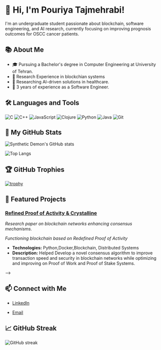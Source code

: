# 👋 Hi, I'm Pouriya Tajmehrabi!

I'm an undergraduate student passionate about blockchain, software engineering, and AI research, currently focusing on improving prognosis outcomes for OSCC cancer patients.

## 📚 About Me

- 🎓 Pursuing a Bachelor's degree in Computer Engineering at University of Tehran.
- 🔭 Research Experience in blockchian systems 
- 🔭 Researching AI-driven solutions in healthcare.
- 💼 3 years of experience as a Software Engineer.

## 🛠️ Languages and Tools

![C](https://img.shields.io/badge/C-00599C?style=for-the-badge&logo=c&logoColor=white)
![C++](https://img.shields.io/badge/C++-00599C?style=for-the-badge&logo=cplusplus&logoColor=white)
![JavaScript](https://img.shields.io/badge/JavaScript-F7DF1E?style=for-the-badge&logo=javascript&logoColor=black)
![Clojure](https://img.shields.io/badge/Clojure-5881D8?style=for-the-badge&logo=clojure&logoColor=white)
![Python](https://img.shields.io/badge/Python-3776AB?style=for-the-badge&logo=python&logoColor=white)
![Java](https://img.shields.io/badge/Java-007396?style=for-the-badge&logo=java&logoColor=white)
![Git](https://img.shields.io/badge/Git-F05032?style=for-the-badge&logo=git&logoColor=white)

## 🚀 My GitHub Stats

![Synthetic Demon's GitHub stats](https://github-readme-stats.vercel.app/api?username=SyntheticDemon&show_icons=true&theme=radical)

![Top Langs](https://github-readme-stats.vercel.app/api/top-langs/?username=SyntheticDemon&layout=compact&theme=radical&hide=jupyter%20notebook)

## 🏆 GitHub Trophies

[![trophy](https://github-profile-trophy.vercel.app/?username=SyntheticDemon)](https://github.com/ryo-ma/github-profile-trophy)

## 🌟 Featured Projects
### [Refined Proof of Activity & Crystalline](https://github.com/Crystalline-Coin/crystalline)
*Research paper on blockchain networks enhancing consensus mechanisms.*

*Functioning blockchain based on Redefined Proof of Activity*

- **Technologies:** Python,Docker,Blockchain, Distributed Systems
- **Description:** Helped Develop a novel consensus algorithm to improve transaction speed and security in blockchain networks while optimizing and improving on Proof of Work and Proof of Stake Systems. 

<!-- ### [AI for OSCC Cancer Prognosis](https://github.com/SyntheticDemon/ai-oscc-prognosis)
*AI research aimed at improving prognosis outcomes for OSCC cancer patients.*

- **Technologies:** Python, TensorFlow, Machine Learning
- **Description:** Created predictive models to analyze patient data and enhance prognostic accuracy. --> -->

<!-- ### [Big Data Processing Pipeline](https://github.com/SyntheticDemon/big-data-pipeline)
*Handled big data and time series event processing for large-scale applications.*

- **Technologies:** JavaScript, Node.js, Hadoop
- **Description:** Designed and implemented scalable data processing pipelines to manage and analyze extensive datasets. -->

## 📫 Connect with Me

- [LinkedIn](https://www.linkedin.com/in/pooria-tajmehrabi/)
<!-- - [Personal Website](https://yourwebsite.com/) -->
- [Email](pouriyatajmehrabi1381@gmail.com)

## 📈 GitHub Streak

![GitHub streak](https://github-readme-streak-stats.herokuapp.com/?user=SyntheticDemon&theme=radical)

